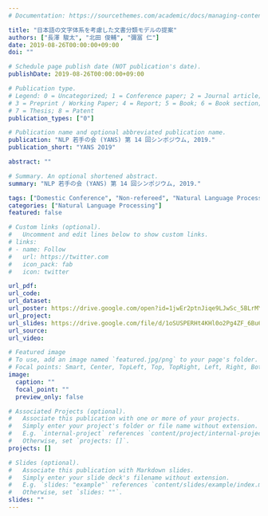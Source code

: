 ```yaml
---
# Documentation: https://sourcethemes.com/academic/docs/managing-content/

title: "日本語の文字体系を考慮した文書分類モデルの提案"
authors: ["長澤 駿太", "北田 俊輔", "彌冨 仁"]
date: 2019-08-26T00:00:00+09:00
doi: ""

# Schedule page publish date (NOT publication's date).
publishDate: 2019-08-26T00:00:00+09:00

# Publication type.
# Legend: 0 = Uncategorized; 1 = Conference paper; 2 = Journal article;
# 3 = Preprint / Working Paper; 4 = Report; 5 = Book; 6 = Book section;
# 7 = Thesis; 8 = Patent
publication_types: ["0"]

# Publication name and optional abbreviated publication name.
publication: "NLP 若手の会 (YANS) 第 14 回シンポジウム, 2019."
publication_short: "YANS 2019"

abstract: ""

# Summary. An optional shortened abstract.
summary: "NLP 若手の会 (YANS) 第 14 回シンポジウム, 2019."

tags: ["Domestic Conference", "Non-refereed", "Natural Language Processing"]
categories: ["Natural Language Processing"]
featured: false

# Custom links (optional).
#   Uncomment and edit lines below to show custom links.
# links:
# - name: Follow
#   url: https://twitter.com
#   icon_pack: fab
#   icon: twitter

url_pdf:
url_code:
url_dataset:
url_poster: https://drive.google.com/open?id=1jwEr2ptnJiqe9LJwSc_5BLrMYjZ-rxRH
url_project:
url_slides: https://drive.google.com/file/d/1oSUSPERHt4KHl0o2Pg4ZF_6Bu6jreCaI/view
url_source:
url_video:

# Featured image
# To use, add an image named `featured.jpg/png` to your page's folder. 
# Focal points: Smart, Center, TopLeft, Top, TopRight, Left, Right, BottomLeft, Bottom, BottomRight.
image:
  caption: ""
  focal_point: ""
  preview_only: false

# Associated Projects (optional).
#   Associate this publication with one or more of your projects.
#   Simply enter your project's folder or file name without extension.
#   E.g. `internal-project` references `content/project/internal-project/index.md`.
#   Otherwise, set `projects: []`.
projects: []

# Slides (optional).
#   Associate this publication with Markdown slides.
#   Simply enter your slide deck's filename without extension.
#   E.g. `slides: "example"` references `content/slides/example/index.md`.
#   Otherwise, set `slides: ""`.
slides: ""
---
```


